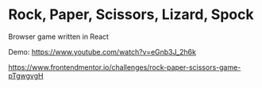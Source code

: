 # Rock, Paper, Scissors, Lizard, Spock

Browser game written in React

Demo: https://www.youtube.com/watch?v=eGnb3J_2h6k

https://www.frontendmentor.io/challenges/rock-paper-scissors-game-pTgwgvgH
